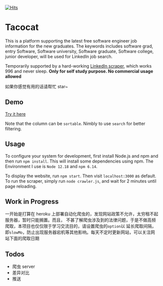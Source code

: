 [![Hits](https://hits.seeyoufarm.com/api/count/incr/badge.svg?url=https%3A%2F%2Fgithub.com%2Fqh96%2Ftacocat)](https://hits.seeyoufarm.com)

# Tacocat

This is a platform supporting the latest free software engineer job information for the new graduates.
The keywords includes software grad, entry Software, Software university, Software graduate, Software college, junior developer,
will be used for LinkedIn job search.

Temporarily supported by a hard-working [LinkedIn scraper](https://www.npmjs.com/package/linkedin-jobs-scraper), which works 996 and never sleep.
**Only for self study purpose. No commercial usage allowed**

如果你感觉有用的话请帮忙 star~

## Demo

[Try it here](https://eattacocat.herokuapp.com/)

Note that the column can be `sortable`. Nimbly to use `search` for better filtering.

## Usage

To configure your system for development, first install Node.js and npm and
then run `npm install`. This will install some dependencies using npm. The Environment
I use is `Node 12.18` and `npm 6.14`.

To display the website, run `npm start`. Then visit `localhost:3000` as default. To run the
scraper, simply run `node crawler.js`, and wait for 2 minutes until page reloading.

## Work in Progress

一开始是打算在 heroku 上部署自动化爬虫的，发现网站政策不允许，太穷租不起服务器，暂时只能搁置。而且，
不甚了解爬虫涉及到的法律问题，于是不做高频爬取，本项目也仅仅限于学习交流目的，请设置爬虫的`option`以
延长爬取间隔，即`slowMo`，防止出现服务器宕机等其他影响。每天不定时更新网站，可以关注网站下面的爬取日期

## Todos

- 爬虫 server
- 差异对比
- 推送

